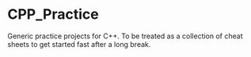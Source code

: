 # CPP_Practice
Generic practice projects for C++. To be treated as a collection of cheat sheets to get started fast after a long break.
